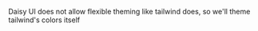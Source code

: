 Daisy UI does not allow flexible theming like tailwind does, so we'll theme tailwind's colors itself
